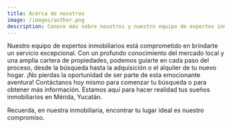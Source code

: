 ```yaml
---
title: Acerca de nosotros
image: /images/author.png
description: Conoce más sobre nosotros y nuestro equipo de expertos inmobiliarios.
---
```


Nuestro equipo de expertos inmobiliarios está comprometido en brindarte un servicio excepcional. Con un profundo conocimiento del mercado local y una amplia cartera de propiedades, podemos guiarte en cada paso del proceso, desde la búsqueda hasta la adquisición o el alquiler de tu nuevo hogar.
¡No pierdas la oportunidad de ser parte de esta emocionante aventura! Contáctanos hoy mismo para comenzar tu búsqueda o para obtener más información. Estamos aquí para hacer realidad tus sueños inmobiliarios en Mérida, Yucatán.

Recuerda, en nuestra inmobiliaria, encontrar tu lugar ideal es nuestro compromiso.
